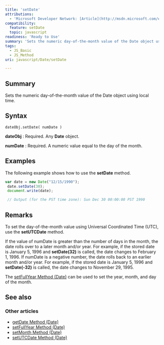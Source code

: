 ```yaml
---
title: 'setDate'
attributions:
  - 'Microsoft Developer Network: [Article](http://msdn.microsoft.com/en-us/library/ie/txfkf2t2(v=vs.94).aspx)'
compatibility:
  feature: setDate
  topic: javascript
readiness: 'Ready to Use'
summary: 'Sets the numeric day-of-the-month value of the Date object using local time.'
tags:
  - JS_Basic
  - JS_Method
uri: javascript/Date/setDate

---
```

## Summary

Sets the numeric day-of-the-month value of the Date object using local time.

## Syntax

    dateObj.setDate( numDate )

**dateObj**
:   Required. Any **Date** object.

**numDate**
:   Required. A numeric value equal to the day of the month.

## Examples

The following example shows how to use the **setDate** method.

``` js
var date = new Date("12/15/1990");
 date.setDate(30);
 document.write(date);

 // Output (for the PST time zone): Sun Dec 30 00:00:00 PST 1990
```

## Remarks

To set the day-of-the-month value using Universal Coordinated Time (UTC), use the **setUTCDate** method.

If the value of numDate is greater than the number of days in the month, the date rolls over to a later month and/or year. For example, if the stored date is January 5, 1996 and **setDate(32)** is called, the date changes to February 1, 1996. If numDate is a negative number, the date rolls back to an earlier month and/or year. For example, if the stored date is January 5, 1996 and **setDate(-32)** is called, the date changes to November 29, 1995.

The [setFullYear Method (Date)](/javascript/Date/setFullYear) can be used to set the year, month, and day of the month.

## See also

### Other articles

-   [getDate Method (Date)](/javascript/Date/getDate)
-   [setFullYear Method (Date)](/javascript/Date/setFullYear)
-   [setMonth Method (Date)](/javascript/Date/setMonth)
-   [setUTCDate Method (Date)](/javascript/Date/setUTCDate)

